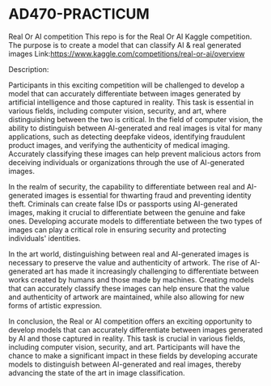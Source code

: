 # AD470-PRACTICUM

Real Or AI competition
This repo is for the Real Or AI Kaggle competition. The purpose is to create a model that can classify AI & real generated images
Link:https://www.kaggle.com/competitions/real-or-ai/overview 

Description:


Participants in this exciting competition will be challenged to develop a model that can accurately differentiate between images generated by artificial intelligence and those captured in reality. This task is essential in various fields, including computer vision, security, and art, where distinguishing between the two is critical.
In the field of computer vision, the ability to distinguish between AI-generated and real images is vital for many applications, such as detecting deepfake videos, identifying fraudulent product images, and verifying the authenticity of medical imaging. Accurately classifying these images can help prevent malicious actors from deceiving individuals or organizations through the use of AI-generated images.

In the realm of security, the capability to differentiate between real and AI-generated images is essential for thwarting fraud and preventing identity theft. Criminals can create false IDs or passports using AI-generated images, making it crucial to differentiate between the genuine and fake ones. Developing accurate models to differentiate between the two types of images can play a critical role in ensuring security and protecting individuals' identities.


In the art world, distinguishing between real and AI-generated images is necessary to preserve the value and authenticity of artwork. The rise of AI-generated art has made it increasingly challenging to differentiate between works created by humans and those made by machines. Creating models that can accurately classify these images can help ensure that the value and authenticity of artwork are maintained, while also allowing for new forms of artistic expression.


In conclusion, the Real or AI competition offers an exciting opportunity to develop models that can accurately differentiate between images generated by AI and those captured in reality. This task is crucial in various fields, including computer vision, security, and art. Participants will have the chance to make a significant impact in these fields by developing accurate models to distinguish between AI-generated and real images, thereby advancing the state of the art in image classification.

